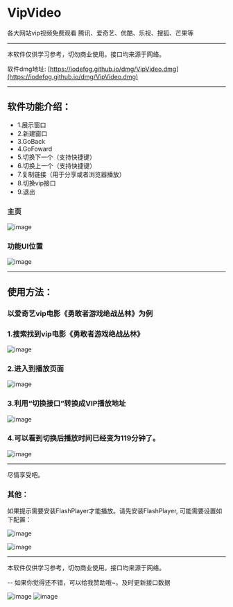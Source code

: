 # VipVideo
各大网站vip视频免费观看 腾讯、爱奇艺、优酷、乐视、搜狐、芒果等

---

本软件仅供学习参考，切勿商业使用。接口均来源于网络。

软件dmg地址: [https://iodefog.github.io/dmg/VipVideo.dmg](https://iodefog.github.io/dmg/VipVideo.dmg)

---

## 软件功能介绍：

* 1.展示窗口
* 2.新建窗口
* 3.GoBack
* 4.GoFoward
* 5.切换下一个（支持快捷键）
* 6.切换上一个（支持快捷键）
* 7.复制链接（用于分享或者浏览器播放）
* 8.切换vip接口
* 9.退出


### 主页
![image](./snap/QQ20180320-0.png)

### 功能UI位置
![image](./snap/QQ20180320-2.png)

---

## 使用方法：

### 以爱奇艺vip电影《勇敢者游戏绝战丛林》为例
### 1.搜索找到vip电影《勇敢者游戏绝战丛林》

![image](./snap/QQ20180320-230049.png)

### 2.进入到播放页面

![image](./snap/QQ20180320-230105.png)

### 3.利用“切换接口”转换成VIP播放地址

![image](./snap/QQ20180320-230204.png)

### 4.可以看到切换后播放时间已经变为119分钟了。

![image](./snap/QQ20180320-231646.png)


---

尽情享受吧。

### 其他：
如果提示需要安装FlashPlayer才能播放。请先安装FlashPlayer,
可能需要设置如下配置：

![image](./snap/WX20180321-102104.png)

![image](./snap/WX20180321-102229.png)

---

本软件仅供学习参考，切勿商业使用。接口均来源于网络。

--
如果你觉得还不错，可以给我赞助哦~。及时更新接口数据

![image](./snap/IMG_3085.png)
![image](./snap/IMG_3083.png)
